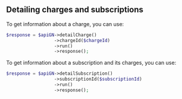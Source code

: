 ## Detailing charges and subscriptions ##

To get information about a charge, you can use:
```php
$response = $apiGN->detailCharge()
                  ->chargeId($chargeId)
                  ->run()
                  ->response();
```

To get information about a subscription and its charges, you can use:
```php
$response = $apiGN->detailSubscription()
                  ->subscriptionId($subscriptionId)
                  ->run()
                  ->response();
```
